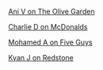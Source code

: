 [Ani V on The Olive Garden](AniV.md)

[Charlie D on McDonalds](Charlie.md)

[Mohamed A on Five Guys](fiveguys.md)

[Kyan J on Redstone](BestRestaurants.md)
